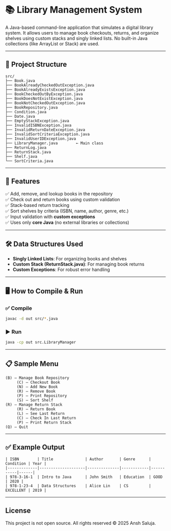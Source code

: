 # 📚 Library Management System

A Java-based command-line application that simulates a digital library system. It allows users to manage book checkouts, returns, and organize shelves using custom stacks and singly linked lists. No built-in Java collections (like ArrayList or Stack) are used.

---

## 📁 Project Structure

```
src/
├── Book.java
├── BookAlreadyCheckedOutException.java
├── BookAlreadyExistsException.java
├── BookCheckedOutByException.java
├── BookDoesNotExistException.java
├── BookNotCheckedOutException.java
├── BookRepository.java
├── Condition.java
├── Date.java
├── EmptyStackException.java
├── InvalidISBNException.java
├── InvalidReturnDateException.java
├── InvalidSortCriteriaException.java
├── InvalidUserIDException.java
├── LibraryManager.java        ← Main class
├── ReturnLog.java
├── ReturnStack.java
├── Shelf.java
└── SortCriteria.java
```

---

## 🧠 Features

✅ Add, remove, and lookup books in the repository  
✅ Check out and return books using custom validation  
✅ Stack-based return tracking  
✅ Sort shelves by criteria (ISBN, name, author, genre, etc.)  
✅ Input validation with **custom exceptions**  
✅ Uses only **core Java** (no external libraries or collections)

---

## 🛠️ Data Structures Used

- **Singly Linked Lists**: For organizing books and shelves  
- **Custom Stack (ReturnStack.java)**: For managing book returns  
- **Custom Exceptions**: For robust error handling

---

## 🖥️ How to Compile & Run

### ✅ Compile
```bash
javac -d out src/*.java
```

### ▶️ Run
```bash
java -cp out src.LibraryManager
```

---

## 📋 Sample Menu

```
(B) – Manage Book Repository
     (C) – Checkout Book
     (N) – Add New Book
     (R) – Remove Book
     (P) – Print Repository
     (S) – Sort Shelf
(R) – Manage Return Stack
     (R) – Return Book
     (L) – See Last Return
     (C) – Check In Last Return
     (P) – Print Return Stack
(Q) – Quit
```

---

## ✅ Example Output

```
| ISBN        | Title              | Author       | Genre      | Condition | Year |
|-------------|--------------------|--------------|------------|-----------|------|
| 978-3-16-1  | Intro to Java      | John Smith   | Education  | GOOD      | 2020 |
| 978-1-23-4  | Data Structures    | Alice Lin    | CS         | EXCELLENT | 2019 |
```

---

## License

This project is not open source. All rights reserved © 2025 Ansh Saluja.
